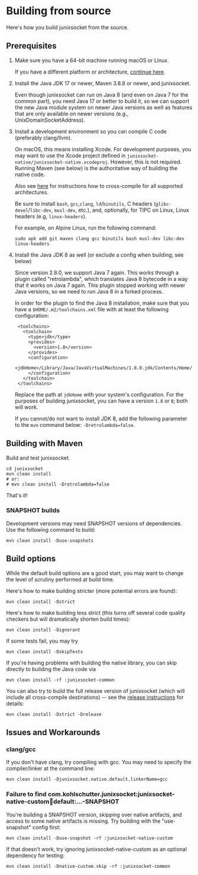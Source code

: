 # Building from source

Here's how you build junixsocket from the source.

## Prerequisites
 
 1. Make sure you have a 64-bit machine running macOS or Linux.
 
    If you have a different platform or architecture, [continue here](customarch.html).
 
 2. Install the Java JDK 17 or newer, Maven 3.8.8 or newer, and junixsocket.
 
    Even though junixsocket can run on Java 8 (and even on Java 7 for the common part), you need Java 17 or better to build it, so we can
    support the new Java module system on newer Java versions as well as features that are only
    available on newer versions (e.g., UnixDomainSocketAddress).
 
 3. Install a development environment so you can compile C code (preferably clang/llvm).
 
    On macOS, this means installing Xcode.
    For development purposes, you may want to use the Xcode project defined in `junixsocket-native/junixsocket-native.xcodeproj`.
    However, this is not required. Running Maven (see below) is the authoritative way of building the native code.

    Also see [here](crosscomp.html) for instructions how to cross-compile for all supported architectures.

    Be sure to install `bash`, `gcc`,`clang`, `ld`/`binutils`, C headers (`glibc-devel`/`libc-dev`, `musl-dev`, etc.), and, optionally, for TIPC on Linux, Linux headers (e.g, `linux-headers`).

    For example, on Alpine Linux, run the following command:

		sudo apk add git maven clang gcc binutils bash musl-dev libc-dev linux-headers

4. Install the Java JDK 8 as well (or exclude a config when building; see below)

    Since version 2.8.0, we support Java 7 again. This works through a plugin called "retrolambda",
    which translates Java 8 bytecode in a way that it works on Java 7 again. This plugin stopped
    working with newer Java versions, so we need to run Java 8 in a forked process.

    In order for the plugin to find the Java 8 installation, make sure that you have a `$HOME/.m2/toolchains.xml` file
    with at least the following configuration:

        <toolchains>
          <toolchain>
            <type>jdk</type>
            <provides>
              <version>1.8</version>
            </provides>
            <configuration>
              <jdkHome>/Library/Java/JavaVirtualMachines/1.8.0.jdk/Contents/Home/</jdkHome>
            </configuration>
          </toolchain>
        </toolchains>

    Replace the path at `jdkHome` with your system's configuration. For the purposes of building
    junixsocket, you can have a version `1.8` or `8`; both will work.

    If you cannot/do not want to install JDK 8, add the following parameter to the `mvn`
    command below: `-Dretrolambda=false`.

## Building with Maven

Build and test junixsocket.

    cd junixsocket
    mvn clean install
    # or:
    # mvn clean install -Dretrolambda=false

That's it!

### SNAPSHOT builds

Development versions may need SNAPSHOT versions of dependencies. Use the following command to build:

    mvn clean install -Duse-snapshots

## Build options

While the default build options are a good start, you may want to change the level of scrutiny performed at build time.

Here's how to make building stricter (more potential errors are found):

    mvn clean install -Dstrict

Here's how to make building less strict (this turns off several code quality checkers but will dramatically shorten build times):

    mvn clean install -Dignorant

If some tests fail, you may try

    mvn clean install -DskipTests

If you're having problems with building the native library, you can skip directly to building the Java code via

    mvn clean install -rf :junixsocket-common

You can also try to build the full release version of junixsocket (which will include all cross-compile destinations) -- see the [release instructions](release.html) for details:

    mvn clean install -Dstrict -Drelease

## Issues and Workarounds

### clang/gcc

If you don't have clang, try compiling with gcc. You may need to specify the compiler/linker at the command line:

    mvn clean install -Djunixsocket.native.default.linkerName=gcc

### Failure to find com.kohlschutter.junixsocket:junixsocket-native-custom:jar:default:...-SNAPSHOT

You're building a SNAPSHOT version, skipping over native artifacts, and access to some native
artifacts is missing. Try building with the "use-snapshot" config first:

    mvn clean install -Duse-snapshot -rf :junixsocket-native-custom

If that doesn't work, try ignoring junixsocket-native-custom as an optional dependency for testing:

    mvn clean install -Dnative-custom.skip -rf :junixsocket-common
